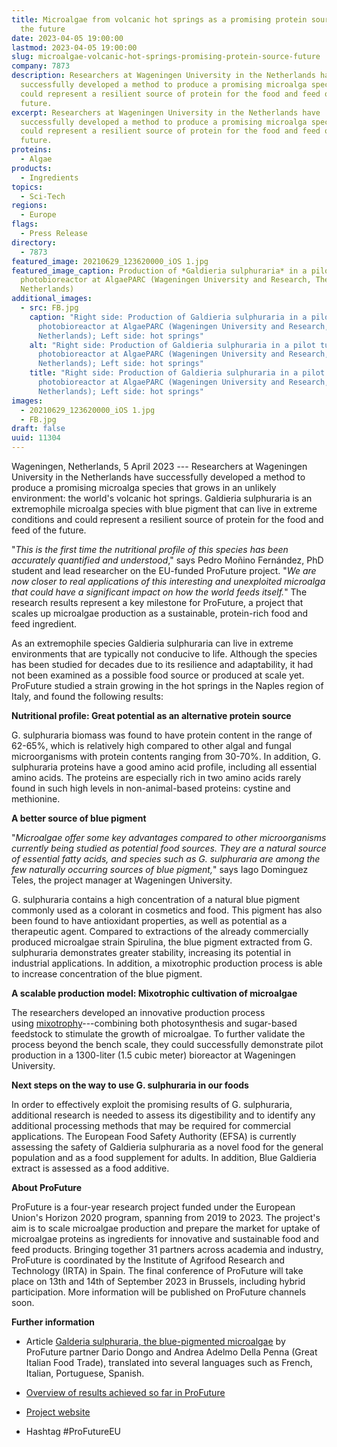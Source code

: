 ```yaml
---
title: Microalgae from volcanic hot springs as a promising protein source for
  the future
date: 2023-04-05 19:00:00
lastmod: 2023-04-05 19:00:00
slug: microalgae-volcanic-hot-springs-promising-protein-source-future
company: 7873
description: Researchers at Wageningen University in the Netherlands have
  successfully developed a method to produce a promising microalga species that
  could represent a resilient source of protein for the food and feed of the
  future.
excerpt: Researchers at Wageningen University in the Netherlands have
  successfully developed a method to produce a promising microalga species that
  could represent a resilient source of protein for the food and feed of the
  future.
proteins:
  - Algae
products:
  - Ingredients
topics:
  - Sci-Tech
regions:
  - Europe
flags:
  - Press Release
directory:
  - 7873
featured_image: 20210629_123620000_iOS 1.jpg
featured_image_caption: Production of *Galdieria sulphuraria* in a pilot tubular
  photobioreactor at AlgaePARC (Wageningen University and Research, The
  Netherlands)
additional_images:
  - src: FB.jpg
    caption: "Right side: Production of Galdieria sulphuraria in a pilot tubular
      photobioreactor at AlgaePARC (Wageningen University and Research, The
      Netherlands); Left side: hot springs"
    alt: "Right side: Production of Galdieria sulphuraria in a pilot tubular
      photobioreactor at AlgaePARC (Wageningen University and Research, The
      Netherlands); Left side: hot springs"
    title: "Right side: Production of Galdieria sulphuraria in a pilot tubular
      photobioreactor at AlgaePARC (Wageningen University and Research, The
      Netherlands); Left side: hot springs"
images:
  - 20210629_123620000_iOS 1.jpg
  - FB.jpg
draft: false
uuid: 11304
---
```

Wageningen, Netherlands, 5 April 2023 --- Researchers at Wageningen
University in the Netherlands have successfully developed a method to
produce a promising microalga species that grows in an unlikely
environment: the world's volcanic hot springs. Galdieria sulphuraria is
an extremophile microalga species with blue pigment that can live in
extreme conditions and could represent a resilient source of protein for
the food and feed of the future.

"*This is the first time the nutritional profile of this species has
been accurately quantified and understood*," says Pedro Moñino
Fernández, PhD student and lead researcher on the EU-funded ProFuture
project. "*We are now closer to real applications of this interesting
and unexploited microalga that could have a significant impact on how
the world feeds itself.*" The research results represent a key milestone
for ProFuture, a project that scales up microalgae production as a
sustainable, protein-rich food and feed ingredient.

As an extremophile species Galdieria sulphuraria can live in extreme
environments that are typically not conducive to life. Although the
species has been studied for decades due to its resilience and
adaptability, it had not been examined as a possible food source or
produced at scale yet. ProFuture studied a strain growing in the hot
springs in the Naples region of Italy, and found the following results:

**Nutritional profile: Great potential as an alternative protein
source**

G. sulphuraria biomass was found to have protein content in the range of
62-65%, which is relatively high compared to other algal and fungal
microorganisms with protein contents ranging from 30-70%. In addition,
G. sulphuraria proteins have a good amino acid profile, including all
essential amino acids. The proteins are especially rich in two amino
acids rarely found in such high levels in non-animal-based proteins:
cystine and methionine.

**A better source of blue pigment**

"*Microalgae offer some key advantages compared to other microorganisms
currently being studied as potential food sources. They are a natural
source of essential fatty acids, and species such as G. sulphuraria are
among the few naturally occurring sources of blue pigment,*" says Iago
Dominguez Teles, the project manager at Wageningen University.

G. sulphuraria contains a high concentration of a natural blue pigment
commonly used as a colorant in cosmetics and food. This pigment has also
been found to have antioxidant properties, as well as potential as a
therapeutic agent. Compared to extractions of the already commercially
produced microalgae strain Spirulina, the blue pigment extracted from G.
sulphuraria demonstrates greater stability, increasing its potential in
industrial applications. In addition, a mixotrophic production process
is able to increase concentration of the blue pigment.

**A scalable production model: Mixotrophic cultivation of microalgae**

The researchers developed an innovative production process
using [mixotrophy](https://www.pro-future.eu/news/industrial-mixotrophic-cultivation)---combining
both photosynthesis and sugar-based feedstock to stimulate the growth of
microalgae. To further validate the process beyond the bench scale, they
could successfully demonstrate pilot production in a 1300-liter (1.5
cubic meter) bioreactor at Wageningen University.

**Next steps on the way to use G. sulphuraria in our foods**

In order to effectively exploit the promising results of G. sulphuraria,
additional research is needed to assess its digestibility and to
identify any additional processing methods that may be required for
commercial applications. The European Food Safety Authority (EFSA) is
currently assessing the safety of Galdieria sulphuraria as a novel food
for the general population and as a food supplement for adults. In
addition, Blue Galdieria extract is assessed as a food additive.

**About ProFuture**

ProFuture is a four-year research project funded under the European
Union's Horizon 2020 program, spanning from 2019 to 2023. The project's
aim is to scale microalgae production and prepare the market for uptake
of microalgae proteins as ingredients for innovative and sustainable
food and feed products. Bringing together 31 partners across academia
and industry, ProFuture is coordinated by the Institute of Agrifood
Research and Technology (IRTA) in Spain. The final conference of
ProFuture will take place on 13th and 14th of September 2023 in
Brussels, including hybrid participation. More information will be
published on ProFuture channels soon.

**Further information**

-   Article [Galderia sulphuraria, the blue-pigmented
    microalgae](https://www.greatitalianfoodtrade.it/en/-innovation/galderia-sulphuraria-the-blue-pigmented-microalgae/) by
    ProFuture partner Dario Dongo and Andrea Adelmo Della Penna (Great
    Italian Food Trade), translated into several languages such as
    French, Italian, Portuguese, Spanish.

-   [Overview of results achieved so far in
    ProFuture](https://www.pro-future.eu/news/profuture-update-which-results-have-we-achieved-so-far)

-   [Project website](https://www.pro-future.eu/)

-   Hashtag #ProFutureEU
